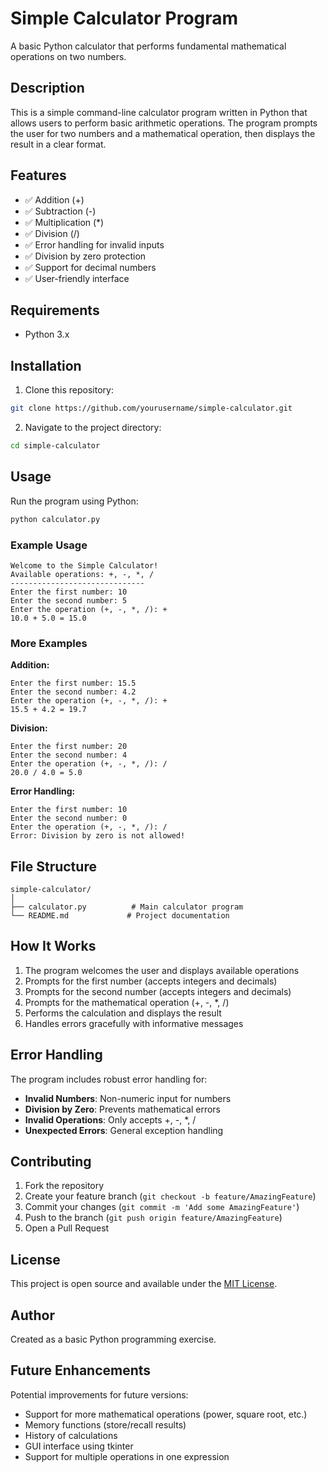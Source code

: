 # Simple Calculator Program

A basic Python calculator that performs fundamental mathematical operations on two numbers.

## Description

This is a simple command-line calculator program written in Python that allows users to perform basic arithmetic operations. The program prompts the user for two numbers and a mathematical operation, then displays the result in a clear format.

## Features

- ✅ Addition (+)
- ✅ Subtraction (-)
- ✅ Multiplication (*)
- ✅ Division (/)
- ✅ Error handling for invalid inputs
- ✅ Division by zero protection
- ✅ Support for decimal numbers
- ✅ User-friendly interface

## Requirements

- Python 3.x

## Installation

1. Clone this repository:
```bash
git clone https://github.com/yourusername/simple-calculator.git
```

2. Navigate to the project directory:
```bash
cd simple-calculator
```

## Usage

Run the program using Python:

```bash
python calculator.py
```

### Example Usage

```
Welcome to the Simple Calculator!
Available operations: +, -, *, /
------------------------------
Enter the first number: 10
Enter the second number: 5
Enter the operation (+, -, *, /): +
10.0 + 5.0 = 15.0
```

### More Examples

**Addition:**
```
Enter the first number: 15.5
Enter the second number: 4.2
Enter the operation (+, -, *, /): +
15.5 + 4.2 = 19.7
```

**Division:**
```
Enter the first number: 20
Enter the second number: 4
Enter the operation (+, -, *, /): /
20.0 / 4.0 = 5.0
```

**Error Handling:**
```
Enter the first number: 10
Enter the second number: 0
Enter the operation (+, -, *, /): /
Error: Division by zero is not allowed!
```

## File Structure

```
simple-calculator/
│
├── calculator.py          # Main calculator program
└── README.md             # Project documentation
```

## How It Works

1. The program welcomes the user and displays available operations
2. Prompts for the first number (accepts integers and decimals)
3. Prompts for the second number (accepts integers and decimals)
4. Prompts for the mathematical operation (+, -, *, /)
5. Performs the calculation and displays the result
6. Handles errors gracefully with informative messages

## Error Handling

The program includes robust error handling for:

- **Invalid Numbers**: Non-numeric input for numbers
- **Division by Zero**: Prevents mathematical errors
- **Invalid Operations**: Only accepts +, -, *, /
- **Unexpected Errors**: General exception handling

## Contributing

1. Fork the repository
2. Create your feature branch (`git checkout -b feature/AmazingFeature`)
3. Commit your changes (`git commit -m 'Add some AmazingFeature'`)
4. Push to the branch (`git push origin feature/AmazingFeature`)
5. Open a Pull Request

## License

This project is open source and available under the [MIT License](LICENSE).

## Author

Created as a basic Python programming exercise.

## Future Enhancements

Potential improvements for future versions:
- Support for more mathematical operations (power, square root, etc.)
- Memory functions (store/recall results)
- History of calculations
- GUI interface using tkinter
- Support for multiple operations in one expression
